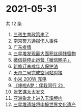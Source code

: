 # 2021-05-31

共 12 条

<!-- BEGIN -->
<!-- 最后更新时间 Mon May 31 2021 17:49:25 GMT+0800 (China Standard Time) -->

1. [三孩生育政策来了](https://www.zhihu.com/search?q=三孩政策)
2. [南京警方通报伤人事件](https://www.zhihu.com/search?q=南京新街口)
3. [广东疫情](https://www.zhihu.com/search?q=广东疫情)
4. [三星堆发现最大面积丝绸残留物](https://www.zhihu.com/search?q=三星堆)
5. [微信将停止运营「微信圈子」](https://www.zhihu.com/search?q=微信圈子)
6. [新修订未成年人保护法](https://www.zhihu.com/search?q=未成年人保护法)
7. [天舟二号完成空间站对接](https://www.zhihu.com/search?q=天舟二号)
8. [小米 200W 充电](https://www.zhihu.com/search?q=小米电池)
9. [《哆啦A梦：伴我同行 2》](https://www.zhihu.com/search?q=哆啦A梦：伴我同行2)
10. [张艺谋太太发文](https://www.zhihu.com/search?q=张艺谋太太)
11. [亚洲象北上进入玉溪境内](https://www.zhihu.com/search?q=亚洲象)
12. [三星堆遗址将申报世界文化遗产](https://www.zhihu.com/search?q=三星堆)

<!-- END -->
